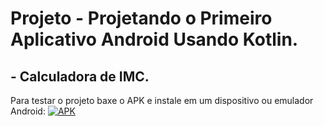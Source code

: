 <h1>Projeto - Projetando o Primeiro Aplicativo Android Usando Kotlin.</h1>

<H2>- Calculadora de IMC.</h2>

Para testar o projeto baxe o APK e instale em um dispositivo ou emulador Android: [![APK](https://img.shields.io/badge/APK-Dowload-green&?style=?style=flat&logo=android&link=https://github.com/lucasmarcuzo/Projeto-DIO-Primeiro-APP/raw/main/APK/app-release.apk)](https://github.com/lucasmarcuzo/Projeto-DIO-Primeiro-APP/raw/main/APK/app-release.apk) 

